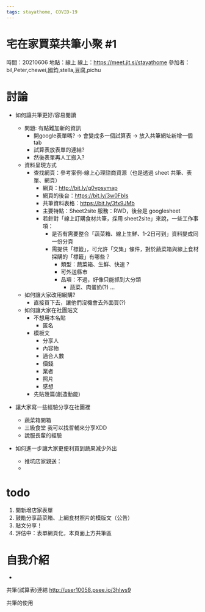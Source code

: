```yaml
---
tags: stayathome, COVID-19
---
```


# 宅在家買菜共筆小聚 #1

時間：20210606
地點：線上
線上：https://meet.jit.si/stayathome
參加者：bil,Peter,chewei,國鈞,stella,豆腐,pichu

# 討論

* 如何讓共筆更好/容易閱讀
    * 問題: 有點難加新的資訊
        * 開google表單嗎? -> 會變成多一個試算表 -> 放入共筆網址新增一個 tab
        * 試算表放表單的連結?
        * 然後表單再人工搬入?
    * 資料呈現方式
        * 查找網頁：參考案例-線上心理諮商資源（也是透過 sheet 共筆、表單、網頁） 
            * 網頁：http://bit.ly/g0vpsymap
            * 網頁的後台：https://bit.ly/3w0FbIs
            * 共筆資料表格：https://bit.ly/3fx9JMb
            * 主要特點：Sheet2site 服務：RWD，後台是 googlesheet 
            * 若針對「線上訂購食材共筆，採用 sheet2site」來說，一些工作事項：
                * 是否有需要整合「蔬菜箱、線上生鮮、1-2日可到」資料變成同一份分頁
                * 需提供「標籤」，可允許「交集」條件，對於蔬菜箱與線上食材採購的「標籤」有哪些？
                    * 類型：蔬菜箱、生鮮、快速 ?
                    * 可外送縣市
                    * 品項：不過，好像只能抓到大分類
                        * 蔬菜、肉蛋奶(?) ...
    * 如何讓大家改用網購? 
        * 直接買下去，讓他們沒機會去外面買(?)
    * 如何讓大家在社團貼文
        * 不想用本名貼
            * 匿名
        * 模板文
            * 分享人
            * 內容物
            * 適合人數
            * 價錢
            * 業者
            * 照片
            * 感想
        * 先貼幾篇(創造動能)

* 讓大家寫一些經驗分享在社團裡
    * 蔬菜箱開箱
    * 三級食堂
    我可以找哲輔來分享XDD
    * 說服長輩的經驗
* 如何進一步讓大家更便利買到蔬果減少外出
    * 推坑店家親送：
    * 

# todo 
1. 開新增店家表單
2. 鼓勵分享蔬菜箱、上網食材照片的模版文（公告）
3. 貼文分享！
4. 評估中：表單網頁化，本頁面上方共筆區


# 自我介紹
* 
共筆(試算表)連結
http://user10058.psee.io/3hlws9

共筆的使用

